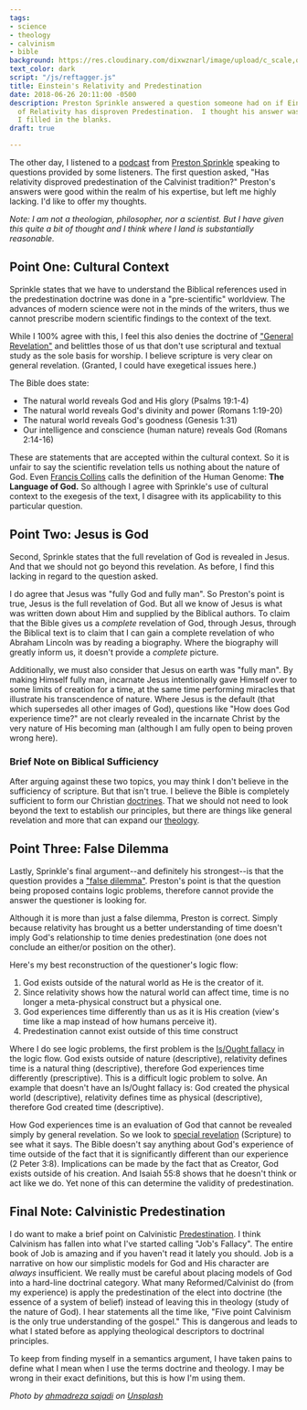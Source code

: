 ```yaml
---
tags:
- science
- theology
- calvinism
- bible
background: https://res.cloudinary.com/dixwznarl/image/upload/c_scale,q_auto:good,w_2048/notebook/space-time.jpg
text_color: dark
script: "/js/reftagger.js"
title: Einstein's Relativity and Predestination
date: 2018-06-26 20:11:00 -0500
description: Preston Sprinkle answered a question someone had on if Einstein's Theory
  of Relativity has disproven Predestination.  I thought his answer was lacking, so
  I filled in the blanks.
draft: true

---
```

The other day, I listened to a [podcast](https://www.prestonsprinkle.com/theology-in-the-raw/2018/6/4/672-june-questions-and-answers) from [Preston Sprinkle](https://www.prestonsprinkle.com/) speaking to questions provided by some listeners. The first question asked, "Has relativity disproved predestination of the Calvinist tradition?" Preston's answers were good within the realm of his expertise, but left me highly lacking. I'd like to offer my thoughts.

_Note: I am not a theologian, philosopher, nor a scientist. But I have given this quite a bit of thought and I think where I land is substantially reasonable._

## Point One: Cultural Context

Sprinkle states that we have to understand the Biblical references used in the predestination doctrine was done in a "pre-scientific" worldview. The advances of modern science were not in the minds of the writers, thus we cannot prescribe modern scientific findings to the context of the text.

While I 100% agree with this, I feel this also denies the doctrine of ["General Revelation"](https://www.theopedia.com/revelation-of-god) and belittles those of us that don't use scriptural and textual study as the sole basis for worship. I believe scripture is very clear on general revelation. (Granted, I could have exegetical issues here.)

The Bible does state:

* The natural world reveals God and His glory (Psalms 19:1-4)
* The natural world reveals God's divinity and power (Romans 1:19-20)
* The natural world reveals God's goodness (Genesis 1:31)
* Our intelligence and conscience (human nature) reveals God (Romans 2:14-16)

These are statements that are accepted within the cultural context. So it is unfair to say the scientific revelation tells us nothing about the nature of God. Even [Francis Collins](https://en.wikipedia.org/wiki/Francis_Collins) calls the definition of the Human Genome: **The Language of God.** So although I agree with Sprinkle's use of cultural context to the exegesis of the text, I disagree with its applicability to this particular question.

## Point Two: Jesus is God

Second, Sprinkle states that the full revelation of God is revealed in Jesus. And that we should not go beyond this revelation. As before, I find this lacking in regard to the question asked.

I do agree that Jesus was "fully God and fully man". So Preston's point is true, Jesus is the full revelation of God. But all we know of Jesus is what was written down about Him and supplied by the Biblical authors. To claim that the Bible gives us a _complete_ revelation of God, through Jesus, through the Biblical text is to claim that I can gain a complete revelation of who Abraham Lincoln was by reading a biography. Where the biography will greatly inform us, it doesn't provide a _complete_ picture.

Additionally, we must also consider that Jesus on earth was "fully man". By making Himself fully man, incarnate Jesus intentionally gave Himself over to some limits of creation for a time, at the same time performing miracles that illustrate his transcendence of nature.  Where Jesus is the default (that which supersedes all other images of God), questions like "How does God experience time?" are not clearly revealed in the incarnate Christ by the very nature of His becoming man (although I am fully open to being proven wrong here). 

### Brief Note on Biblical Sufficiency

After arguing against these two topics, you may think I don't believe in the sufficiency of scripture. But that isn't true. I believe the Bible is completely sufficient to form our Christian [doctrines](https://www.merriam-webster.com/dictionary/doctrine). That we should not need to look beyond the text to establish our principles, but there are things like general revelation and more that can expand our [theology](https://www.merriam-webster.com/dictionary/theology). 

## Point Three: False Dilemma

Lastly, Sprinkle's final argument--and definitely his strongest--is that the question provides a ["false dilemma"](https://www.logicallyfallacious.com/tools/lp/Bo/LogicalFallacies/94/False-Dilemma). Preston's point is that the question being proposed contains logic problems, therefore cannot provide the answer the questioner is looking for.

Although it is more than just a false dilemma, Preston is correct. Simply because relativity has brought us a better understanding of time doesn't imply God's relationship to time denies predestination (one does not conclude an either/or position on the other).

Here's my best reconstruction of the questioner's logic flow:

1. God exists outside of the natural world as He is the creator of it.
2. Since relativity shows how the natural world can affect time, time is no longer a meta-physical construct but a physical one.
3. God experiences time differently than us as it is His creation (view's time like a map instead of how humans perceive it).
4. Predestination cannot exist outside of this time construct

Where I do see logic problems, the first problem is the [Is/Ought fallacy](https://www.logicallyfallacious.com/tools/lp/Bo/LogicalFallacies/131/Naturalistic-Fallacy) in the logic flow. God exists outside of nature (descriptive), relativity defines time is a natural thing (descriptive), therefore God experiences time differently (prescriptive). This is a difficult logic problem to solve. An example that doesn't have an Is/Ought fallacy is: God created the physical world (descriptive), relativity defines time as physical (descriptive), therefore God created time (descriptive).

How God experiences time is an evaluation of God that cannot be revealed simply by general revelation. So we look to [special revelation](https://www.theopedia.com/revelation-of-god) (Scripture) to see what it says. The Bible doesn't say anything about God's experience of time outside of the fact that it is significantly different than our experience (2 Peter 3:8). Implications can be made by the fact that as Creator, God exists outside of his creation. And Isaiah 55:8 shows that he doesn't think or act like we do. Yet none of this can determine the validity of predestination.

## Final Note: Calvinistic Predestination

I do want to make a brief point on Calvinistic [Predestination](https://www.theopedia.com/predestination). I think Calvinism has fallen into what I've started calling "Job's Fallacy". The entire book of Job is amazing and if you haven't read it lately you should. Job is a narrative on how our simplistic models for God and His character are _always_ insufficient. We really must be careful about placing models of God into a hard-line doctrinal category. What many Reformed/Calvinist do (from my experience) is apply the predestination of the elect into doctrine (the essence of a system of belief) instead of leaving this in theology (study of the nature of God). I hear statements all the time like, "Five point Calvinism is the only true understanding of the gospel."  This is dangerous and leads to what I stated before as applying theological descriptors to doctrinal principles.

To keep from finding myself in a semantics argument, I have taken pains to define what I mean when I use the terms doctrine and theology.  I may be wrong in their exact definitions, but this is how I'm using them.

_Photo by_ [_ahmadreza sajadi_](https://unsplash.com/photos/55xd_uiUYEE) _on_ [_Unsplash_](https://unsplash.com/)